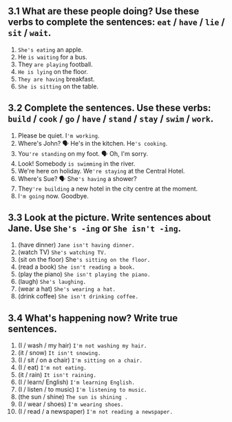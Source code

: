 ## 3.1 What are these people doing? Use these verbs to complete the sentences: `eat` / `have` / `lie` / `sit` / `wait`.

1. `She's eating` an apple.
2. He `is waiting` for a bus.
3. They `are playing` football.
4. `He is lying` on the floor.
5. `They are having` breakfast.
6. `She is sitting` on the table.

## 3.2 Complete the sentences. Use these verbs: `build` / `cook` / `go` / `have` / `stand` / `stay` / `swim` / `work`.

1. Please be quiet. I`'m working`.
2. Where's John?   🗣️ He's in the kitchen. He`'s cooking`.
3. You`'re standing` on my foot.   🗣️ Oh, I'm sorry.
4. Look! Somebody `is swimming` in the river.
5. We're here on holiday. We`'re staying` at the Central Hotel.
6. Where's Sue?   🗣️ She`'s having` a shower?
7. They`'re building` a new hotel in the city centre at the moment.
8. I`'m going` now. Goodbye.
   
## 3.3 Look at the picture. Write sentences about Jane. Use `She's -ing` or `She isn't -ing`.
1. (have dinner) `Jane isn't having dinner.`
2. (watch TV) `She's watching TV.`
3. (sit on the floor) She`'s sitting on the floor.`
4. (read a book) `She isn't reading a book.`
5. (play the piano) `She isn't playing the piano.`
6. (laugh) `She's laughing.`
7. (wear a hat) `She's wearing a hat.`
8. (drink coffee) `She isn't drinking coffee.`

## 3.4 What's happening now? Write true sentences.
1. (I / wash / my hair) `I'm not washing my hair.`
2. (it / snow) `It isn't snowing.`
3. (I / sit / on a chair) `I'm sitting on a chair.`
4. (I / eat) `I'm not eating.`
5. (it / rain) `It isn't raining.`
6. (I / learn/ English) `I'm learning English.`
7. (I / listen / to music) `I'm listening to music.`
8. (the sun / shine) `The sun is shining .`
9. (I / wear / shoes) `I'm wearing shoes.`
10. (I / read / a newspaper) `I'm not reading a newspaper.`
